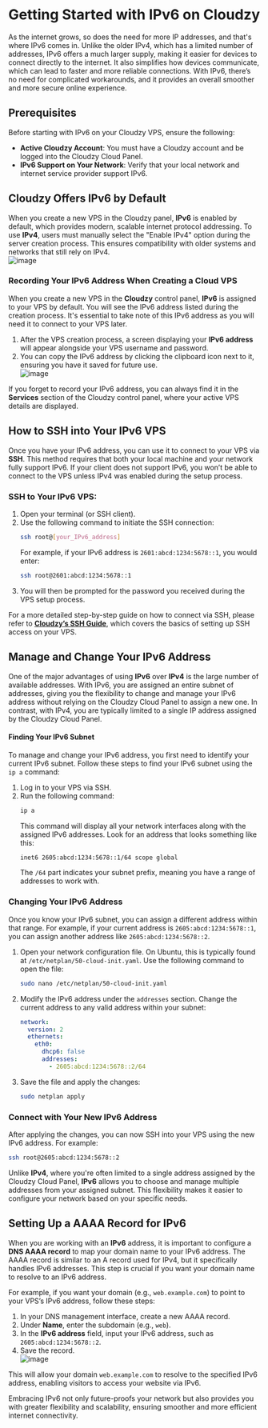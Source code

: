# Getting Started with IPv6 on Cloudzy
As the internet grows, so does the need for more IP addresses, and that's where IPv6 comes in. Unlike the older IPv4, which has a limited number of addresses, IPv6 offers a much larger supply, making it easier for devices to connect directly to the internet. It also simplifies how devices communicate, which can lead to faster and more reliable connections. With IPv6, there’s no need for complicated workarounds, and it provides an overall smoother and more secure online experience.

## Prerequisites

Before starting with IPv6 on your Cloudzy VPS, ensure the following:

- **Active Cloudzy Account**: You must have a Cloudzy account and be logged into the Cloudzy Cloud Panel.
- **IPv6 Support on Your Network**: Verify that your local network and internet service provider support IPv6.
  
## Cloudzy Offers IPv6 by Default
When you create a new VPS in the Cloudzy panel, **IPv6** is enabled by default, which provides modern, scalable internet protocol addressing. To use **IPv4**, users must manually select the "Enable IPv4" option during the server creation process. This ensures compatibility with older systems and networks that still rely on IPv4.  
![image](https://github.com/user-attachments/assets/6c46df53-1226-4db8-a6d9-d5037612aec4)

### Recording Your IPv6 Address When Creating a Cloud VPS

When you create a new VPS in the **Cloudzy** control panel, **IPv6** is assigned to your VPS by default. You will see the IPv6 address listed during the creation process. It's essential to take note of this IPv6 address as you will need it to connect to your VPS later.

1. After the VPS creation process, a screen displaying your **IPv6 address** will appear alongside your VPS username and password.
2. You can copy the IPv6 address by clicking the clipboard icon next to it, ensuring you have it saved for future use.  
   ![image](https://github.com/user-attachments/assets/463dff06-2ddd-41b4-9a83-c7da296fe0ad)

If you forget to record your IPv6 address, you can always find it in the **Services** section of the Cloudzy control panel, where your active VPS details are displayed.

## How to SSH into Your IPv6 VPS

Once you have your IPv6 address, you can use it to connect to your VPS via **SSH**. This method requires that both your local machine and your network fully support IPv6. If your client does not support IPv6, you won’t be able to connect to the VPS unless IPv4 was enabled during the setup process.

### SSH to Your IPv6 VPS:
1. Open your terminal (or SSH client).
2. Use the following command to initiate the SSH connection:
   ```bash
   ssh root@[your_IPv6_address]
   ```
   For example, if your IPv6 address is `2601:abcd:1234:5678::1`, you would enter:
   ```bash
   ssh root@2601:abcd:1234:5678::1
   ```
3. You will then be prompted for the password you received during the VPS setup process.

For a more detailed step-by-step guide on how to connect via SSH, please refer to **[Cloudzy’s SSH Guide](https://cloudzy.com/kb/linux/connection/)**, which covers the basics of setting up SSH access on your VPS.

## Manage and Change Your IPv6 Address

One of the major advantages of using **IPv6** over **IPv4** is the large number of available addresses. With IPv6, you are assigned an entire subnet of addresses, giving you the flexibility to change and manage your IPv6 address without relying on the Cloudzy Cloud Panel to assign a new one. In contrast, with IPv4, you are typically limited to a single IP address assigned by the Cloudzy Cloud Panel.

#### Finding Your IPv6 Subnet

To manage and change your IPv6 address, you first need to identify your current IPv6 subnet. Follow these steps to find your IPv6 subnet using the `ip a` command:

1. Log in to your VPS via SSH.
2. Run the following command:
   ```bash
   ip a
   ```
   This command will display all your network interfaces along with the assigned IPv6 addresses. Look for an address that looks something like this:
   ```bash
   inet6 2605:abcd:1234:5678::1/64 scope global
   ```
   The `/64` part indicates your subnet prefix, meaning you have a range of addresses to work with.

### Changing Your IPv6 Address

Once you know your IPv6 subnet, you can assign a different address within that range. For example, if your current address is `2605:abcd:1234:5678::1`, you can assign another address like `2605:abcd:1234:5678::2`.

1. Open your network configuration file. On Ubuntu, this is typically found at `/etc/netplan/50-cloud-init.yaml`. Use the following command to open the file:
   ```bash
   sudo nano /etc/netplan/50-cloud-init.yaml
   ```
2. Modify the IPv6 address under the `addresses` section. Change the current address to any valid address within your subnet:
   ```yaml
   network:
     version: 2
     ethernets:
       eth0:
         dhcp6: false
         addresses:
           - 2605:abcd:1234:5678::2/64
   ```
3. Save the file and apply the changes:
   ```bash
   sudo netplan apply
   ```

### Connect with Your New IPv6 Address

After applying the changes, you can now SSH into your VPS using the new IPv6 address. For example:
```bash
ssh root@2605:abcd:1234:5678::2
```

Unlike **IPv4**, where you're often limited to a single address assigned by the Cloudzy Cloud Panel, **IPv6** allows you to choose and manage multiple addresses from your assigned subnet. This flexibility makes it easier to configure your network based on your specific needs.

## Setting Up a AAAA Record for IPv6

When you are working with an **IPv6** address, it is important to configure a **DNS AAAA record** to map your domain name to your IPv6 address. The AAAA record is similar to an A record used for IPv4, but it specifically handles IPv6 addresses. This step is crucial if you want your domain name to resolve to an IPv6 address.

For example, if you want your domain (e.g., `web.example.com`) to point to your VPS’s IPv6 address, follow these steps:

1. In your DNS management interface, create a new AAAA record.
2. Under **Name**, enter the subdomain (e.g., `web`).
3. In the **IPv6 address** field, input your IPv6 address, such as `2605:abcd:1234:5678::2`.
4. Save the record.  
![image](https://github.com/user-attachments/assets/fd2f90b9-1dc1-4b39-b75c-2ba0fc5d60b3)

This will allow your domain `web.example.com` to resolve to the specified IPv6 address, enabling visitors to access your website via IPv6.

Embracing IPv6 not only future-proofs your network but also provides you with greater flexibility and scalability, ensuring smoother and more efficient internet connectivity.



